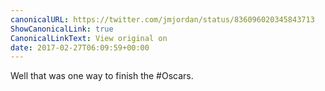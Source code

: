 ```yaml
---
canonicalURL: https://twitter.com/jmjordan/status/836096020345843713
ShowCanonicalLink: true
CanonicalLinkText: View original on
date: 2017-02-27T06:09:59+00:00
---
```

Well that was one way to finish the #Oscars.